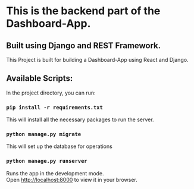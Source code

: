 # This is the backend part of the Dashboard-App.

## Built using Django and REST Framework.

This Project is built for building a Dashboard-App using React and Django.

## Available Scripts:

In the project directory, you can run:

### `pip install -r requirements.txt`

This will install all the necessary packages to run the server.

### `python manage.py migrate`

This will set up the database for operations

### `python manage.py runserver`

Runs the app in the development mode.\
Open [http://localhost:8000](http://localhost:8000) to view it in your browser.
